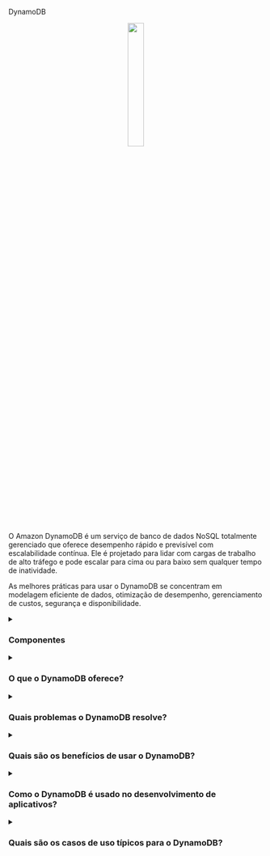 DynamoDB

<div align="center">
  <img src="https://static-00.iconduck.com/assets.00/aws-dynamodb-icon-227x256-8rljy0a9.png" width="25%">
</div>
<br/>

O Amazon DynamoDB é um serviço de banco de dados NoSQL totalmente gerenciado que oferece desempenho rápido e previsível com escalabilidade contínua. Ele é projetado para lidar com cargas de trabalho de alto tráfego e pode escalar para cima ou para baixo sem qualquer tempo de inatividade.

As melhores práticas para usar o DynamoDB se concentram em modelagem eficiente de dados, otimização de desempenho, gerenciamento de custos, segurança e disponibilidade.

<details><summary><h3>Componentes</h3></summary>

#### Modelagem Eficiente de Dados

<div align="center">
  <img src="https://cdn-icons-png.flaticon.com/512/3124/3124850.png" width="25%">
</div>

A modelagem eficiente de dados no DynamoDB envolve projetar suas tabelas para suportar os padrões de consulta de sua aplicação. Considerações importantes incluem escolher a chave primária correta, usar índices secundários para flexibilidade adicional de consulta e desnormalizar dados para minimizar operações de leitura.

#### Otimização de Desempenho

<div align="center">
  <img src="https://cdn-icons-png.flaticon.com/512/9732/9732828.png" width="25%">
</div>

A otimização de desempenho concentra-se em usar as chaves de partição corretas para garantir uma distribuição de dados uniforme e minimizar as partições quentes. Também é importante usar os modos de capacidade de leitura e gravação apropriados, aproveitar o DynamoDB Streams para atualizações em tempo real e habilitar o Auto Scaling para ajustar a capacidade conforme necessário. Milhões de solicitações por segundo, trilhões de linhas, 100s de TB de armazenamento. Rápido e consistente em desempenho

#### Gerenciamento de Custos

<div align="center">
  <img src="http://cdn-icons-png.flaticon.com/512/6745/6745218.png" width="25%">
</div>

O gerenciamento de custos no DynamoDB envolve selecionar o modelo de preços correto (sob demanda ou provisionado), monitorar o uso com o AWS Cost Explorer, usar o DynamoDB Accelerator (DAX) para cargas de trabalho intensivas de leitura e aplicar TTL (Time to Live) para excluir automaticamente itens expirados e reduzir os custos de armazenamento.

#### Segurança

<div align="center">
  <img src="https://cdn-icons-png.flaticon.com/512/4744/4744315.png" width="25%">
</div>

As melhores práticas de segurança incluem o uso do AWS Identity and Access Management (IAM) para controlar o acesso aos recursos do DynamoDB, habilitar a criptografia em repouso e em trânsito, implementar controle de acesso fino com políticas do IAM e auditar regularmente sua configuração de segurança com o AWS Security Hub.

#### Disponibilidade

<div align="center">
  <img src="https://cdn-icons-png.flaticon.com/512/9614/9614483.png" width="25%">
</div>

Garantir alta disponibilidade envolve projetar suas tabelas com chaves de partição tolerantes a falhas, habilitar tabelas globais para replicação entre regiões, usar os recursos de backup e restauração do DynamoDB para proteção de dados e monitorar suas tabelas com o Amazon CloudWatch para detectar e responder rapidamente a problemas. Totalmente Gerenciado Altamente disponível com replicação em 3 AZ

</details>

<details><summary><h3>O que o DynamoDB oferece?</h3></summary>

<div align="center">
  <img src="https://cdn-icons-png.flaticon.com/512/15438/15438480.png" width="25%">
</div>

O DynamoDB oferece uma experiência de banco de dados totalmente gerenciada e serverless com segurança integrada, backup, restauração e armazenamento em cache na memória para aplicativos em escala da internet. Ele suporta modelos de dados chave-valor e de documento e fornece capacidades flexíveis de consulta com índices secundários.

</details>

<details><summary><h3>Quais problemas o DynamoDB resolve?</h3></summary>

<div align="center">
  <img src="https://cdn-icons-png.flaticon.com/512/4133/4133589.png" width="25%">
</div>  
  
O DynamoDB aborda vários desafios na gestão de bancos de dados escaláveis e de alto desempenho, incluindo:

- Gerenciamento de alto volume e baixa latência para aplicativos.
- Escalabilidade contínua com tráfego sem tempo de inatividade.
- Simplificação da

 gestão operacional com um serviço totalmente gerenciado.
- Fornecimento de recursos de segurança robustos para proteger dados sensíveis.
- Oferecimento de recuperação robusta de desastres com backup e restauração integrados.

</details>

<details><summary><h3>Quais são os benefícios de usar o DynamoDB?</h3></summary>

<div align="center">
  <img src="https://cdn-icons-png.flaticon.com/512/3588/3588592.png" width="25%">
</div>  

Alguns dos principais benefícios de usar o DynamoDB incluem:

- Escalabilidade: Escalabilidade fácil para lidar com grandes volumes de dados e altas taxas de solicitação.
- Desempenho: Fornece tempos de resposta consistentes de milissegundos de um único dígito.
- Eficiência de Custos: Oferece modelos de preços flexíveis para gerenciar custos de forma eficaz.
- Totalmente Gerenciado: Elimina a necessidade de tarefas de gerenciamento de banco de dados.
- Segurança: Oferece recursos de segurança robustos, incluindo criptografia e controle de acesso fino.

</details>

<details><summary><h3>Como o DynamoDB é usado no desenvolvimento de aplicativos?</h3></summary>

<div align="center">
  <img src="https://cdn-icons-png.flaticon.com/512/1705/1705312.png" width="25%">
</div>  

No desenvolvimento de aplicativos, o DynamoDB é usado para armazenar e recuperar dados com alta disponibilidade e durabilidade. Ele suporta aplicativos em tempo real com o DynamoDB Streams e pode ser integrado a outros serviços da AWS, como o Lambda para computação serverless, o S3 para armazenamento de dados e o CloudWatch para monitoramento.

</details>

<details><summary><h3>Quais são os casos de uso típicos para o DynamoDB?</h3></summary>

<div align="center">
  <img src="https://cdn-icons-png.flaticon.com/512/2833/2833807.png" width="25%">
</div>  
  
Os casos de uso comuns para o DynamoDB incluem:

- Plataformas de comércio eletrônico: Gerenciamento de catálogos de produtos, perfis de usuários e carrinhos de compras.
- Aplicações de jogos: Manipulação de dados de jogadores, classificações e estado do jogo.
- Aplicações IoT: Armazenamento e consulta de dados de séries temporais de dispositivos conectados.
- Plataformas de mídia social: Gerenciamento de interações de usuários, feeds de conteúdo e metadados.
- Serviços financeiros: Processamento de transações e manutenção de informações de conta.
- Análises em tempo real: Armazenamento e análise de fluxos de dados de alta velocidade.

</details>
